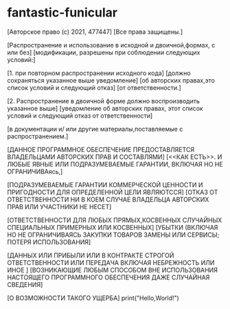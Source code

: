 # fantastic-funicular
[Авторское право  (c) 2021, 477447]
[Все права защищены.]

[Распространение и  использование в исходной и двоичной,формах, с или без]
[модификации, разрешены при соблюдении следующих условий:]

[1. при повторном распространении исходного кода]
[должно сохраняться указанное выше уведомление]
[об авторских правах,это список условий и следующий отказ]
[от ответственности.]

[2. Распространение в двоичной форме должно воспроизводить указанное выше]
[уведомление об авторских правах, этот список условий и следующий отказ от ответственности]

[в документации и/ или другие материалы,поставляемые с распространением.]

[ДАННОЕ ПРОГРАММНОЕ ОБЕСПЕЧЕНИЕ ПРЕДОСТАВЛЯЕТСЯ ВЛАДЕЛЬЦАМИ АВТОРСКИХ ПРАВ И СОСТАВЛЯМИ]
[<<КАК ЕСТЬ>>. И ЛЮБЫЕ ЯВНЫЕ ИЛИ ПОДРАЗУМЕВАЕМЫЕ ГАРАНТИИ, ВКЛЮЧАЯ НО НЕ ОГРАНИЧИВАясь,]

[ПОДРАЗУМЕВАЕМЫЕ ГАРАНТИИ КОММЕРЧЕСКОЙ ЦЕННОСТИ И ПРИГОДНОСТИ ДЛЯ ОПРЕДЕЛЕННОЙ ЦЕЛИ ЯВЛЯЮТССЯ]
[ОТКАЗ ОТ ОТВЕТСТВЕННОСТИ НИ В КОЕМ СЛУЧАЕ ВЛАДЕЛЬЦА АВТОРСКИХ ПРАВ ИЛИ УЧАСТНИКИ НЕ НЕСЕТ]

[ОТВЕТСТВЕННОСТИ ДЛЯ ЛЮБЫХ ПРЯМЫХ,КОСВЕННЫХ СЛУЧАЙНЫХ СПЕЦИАЛЬНЫХ ПРИМЕРНЫХ ИЛИ КОСВЕННЫХ]
[УБЫТКИ (ВКЛЮЧАЯ НО НЕ ОГРАНИЧИВАЯСЬ ЗАКУПКИ ТОВАРОВ ЗАМЕНЫ ИЛИ СЕРВИСЫ; ПОТЕРЯ ИСПОЛЬЗОВАНИЯ]

[ДАННЫХ ИЛИ ПРИБЫЛИ ИЛИ В КОНТРАКТЕ СТРОГОЙ ОТВЕТСТВЕННОСТИ ИЛИ ПЕРЕДАЧА ВКЛЮЧАЯ НЕБРЕЖНОСТЬ ИЛИ ИНОЕ ]
[ВОЗНИКАЮЩИЕ ЛЮБЫМ СПОСОБОМ ВНЕ ИСПОЛЬЗОВАНИЯ НАСТОЯЩЕГО ПРОГРАММНОГО ОБЕСПЕЧЕНИЯ ДАЖЕ СЛУЧАЙНАЯ СВЕДЕНИЯ]

[О ВОЗМОЖНОСТИ ТАКОГО УЩЕРБА]
print("Hello,World!")
